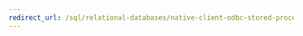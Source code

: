 ```yaml
---
redirect_url: /sql/relational-databases/native-client-odbc-stored-procedures/running-stored-procedures
---
```

